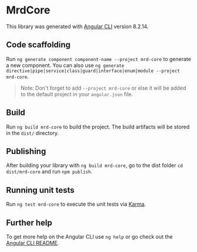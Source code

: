# MrdCore

This library was generated with [Angular CLI](https://github.com/angular/angular-cli) version 8.2.14.

## Code scaffolding

Run `ng generate component component-name --project mrd-core` to generate a new component. You can also use `ng generate directive|pipe|service|class|guard|interface|enum|module --project mrd-core`.
> Note: Don't forget to add `--project mrd-core` or else it will be added to the default project in your `angular.json` file. 

## Build

Run `ng build mrd-core` to build the project. The build artifacts will be stored in the `dist/` directory.

## Publishing

After building your library with `ng build mrd-core`, go to the dist folder `cd dist/mrd-core` and run `npm publish`.

## Running unit tests

Run `ng test mrd-core` to execute the unit tests via [Karma](https://karma-runner.github.io).

## Further help

To get more help on the Angular CLI use `ng help` or go check out the [Angular CLI README](https://github.com/angular/angular-cli/blob/master/README.md).
